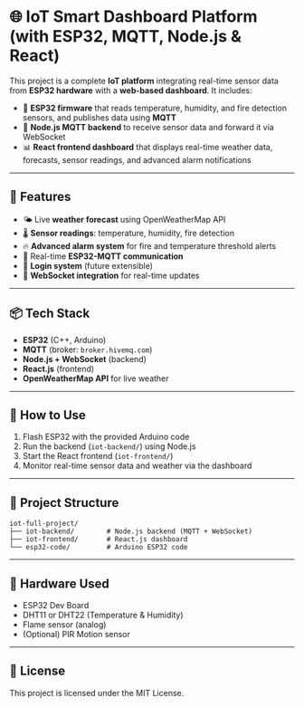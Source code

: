 # 🌐 IoT Smart Dashboard Platform (with ESP32, MQTT, Node.js & React)

This project is a complete **IoT platform** integrating real-time sensor data from **ESP32 hardware** with a **web-based dashboard**. It includes:

- 🔌 **ESP32 firmware** that reads temperature, humidity, and fire detection sensors, and publishes data using **MQTT**
- 🧠 **Node.js MQTT backend** to receive sensor data and forward it via WebSocket
- 📊 **React frontend dashboard** that displays real-time weather data, forecasts, sensor readings, and advanced alarm notifications

---

## 🚀 Features

- 🌤️ Live **weather forecast** using OpenWeatherMap API  
- 🌡️ **Sensor readings**: temperature, humidity, fire detection  
- 🔥 **Advanced alarm system** for fire and temperature threshold alerts  
- 🧭 Real-time **ESP32-MQTT communication**  
- 🔐 **Login system** (future extensible)  
- 💬 **WebSocket integration** for real-time updates  

---

## 📦 Tech Stack

- **ESP32** (C++, Arduino)
- **MQTT** (broker: `broker.hivemq.com`)
- **Node.js + WebSocket** (backend)
- **React.js** (frontend)
- **OpenWeatherMap API** for live weather

---

## 🔧 How to Use

1. Flash ESP32 with the provided Arduino code  
2. Run the backend (`iot-backend/`) using Node.js  
3. Start the React frontend (`iot-frontend/`)  
4. Monitor real-time sensor data and weather via the dashboard  

---

## 📂 Project Structure

```
iot-full-project/
├── iot-backend/        # Node.js backend (MQTT + WebSocket)
├── iot-frontend/       # React.js dashboard
└── esp32-code/         # Arduino ESP32 code
```

---

## 🤖 Hardware Used

- ESP32 Dev Board  
- DHT11 or DHT22 (Temperature & Humidity)  
- Flame sensor (analog)  
- (Optional) PIR Motion sensor  

---

## 📌 License

This project is licensed under the MIT License.
